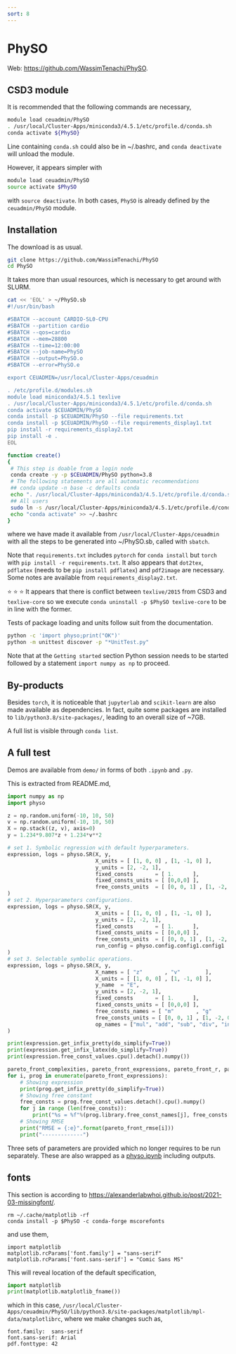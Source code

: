 ```yaml
---
sort: 8
---
```


# PhySO

Web: <https://github.com/WassimTenachi/PhySO>.

## CSD3 module

It is recommended that the following commands are necessary,

```bash
module load ceuadmin/PhySO
. /usr/local/Cluster-Apps/miniconda3/4.5.1/etc/profile.d/conda.sh
conda activate ${PhySO}
```

Line containing `conda.sh` could also be in ~/.bashrc, and `conda deactivate` will unload the module.

However, it appears simpler with

```bash
module load ceuadmin/PhySO
source activate $PhySO
```

with `source deactivate`. In both cases, `PhySO` is already defined by the `ceuadmin/PhySO` module.

## Installation

The download is as usual.

```bash
git clone https://github.com/WassimTenachi/PhySO
cd PhySO
```

It takes more than usual resources, which is necessary to get around with SLURM.

```bash
cat << 'EOL' > ~/PhySO.sb
#!/usr/bin/bash

#SBATCH --account CARDIO-SL0-CPU
#SBATCH --partition cardio
#SBATCH --qos=cardio
#SBATCH --mem=28800
#SBATCH --time=12:00:00
#SBATCH --job-name=PhySO
#SBATCH --output=PhySO.o
#SBATCH --error=PhySO.e

export CEUADMIN=/usr/local/Cluster-Apps/ceuadmin

. /etc/profile.d/modules.sh
module load miniconda3/4.5.1 texlive
. /usr/local/Cluster-Apps/miniconda3/4.5.1/etc/profile.d/conda.sh
conda activate $CEUADMIN/PhySO
conda install -p $CEUADMIN/PhySO --file requirements.txt
conda install -p $CEUADMIN/PhySO --file requirements_display1.txt
pip install -r requirements_display2.txt
pip install -e .
EOL

function create()
{
 # This step is doable from a login node
 conda create -y -p $CEUADMIN/PhySO python=3.8
 # The following statements are all automatic recommendations
 ## conda update -n base -c defaults conda
 echo ". /usr/local/Cluster-Apps/miniconda3/4.5.1/etc/profile.d/conda.sh" >> ~/.bashrc
 ## All users
 sudo ln -s /usr/local/Cluster-Apps/miniconda3/4.5.1/etc/profile.d/conda.sh /etc/profile.d/conda.sh
 echo "conda activate" >> ~/.bashrc
}
```

where we have made it available from `/usr/local/Cluster-Apps/ceuadmin` with all the steps to be generated into ~/PhySO.sb, called with `sbatch`.

Note that `requirements.txt` includes `pytorch` for `conda install` but `torch` with `pip install -r requirements.txt`. It also appears that `dot2tex`, `pdflatex` (needs to be `pip install pdflatex`) and `pdf2image` are necessary. Some notes are available from `requirements_display2.txt`.

:star: :star: :star: It appears that there is conflict between `texlive/2015` from CSD3 and `texlive-core` so we execute `conda uninstall -p $PhySO texlive-core` to be in line with the former.

Tests of package loading and units follow suit from the documentation.

```bash
python -c 'import physo;print("OK")'
python -m unittest discover -p "*UnitTest.py"
```

Note that at the `Getting started` section Python session needs to be started followed by a statement `import numpy as np` to proceed.

## By-products

Besides `torch`, it is noticeable that `jupyterlab` and `scikit-learn` are also made available as dependencies. In fact, quite some packages are installed to `lib/python3.8/site-packages/`, leading to an overall size of ~7GB.

A full list is visible through `conda list`.

## A full test

Demos are available from `demo/` in forms of both `.ipynb` and `.py`.

This is extracted from README.md,

```python
import numpy as np
import physo

z = np.random.uniform(-10, 10, 50)
v = np.random.uniform(-10, 10, 50)
X = np.stack((z, v), axis=0)
y = 1.234*9.807*z + 1.234*v**2

# set 1. Symbolic regression with default hyperparameters.
expression, logs = physo.SR(X, y,
                            X_units = [ [1, 0, 0] , [1, -1, 0] ],
                            y_units = [2, -2, 1],
                            fixed_consts       = [ 1.      ],
                            fixed_consts_units = [ [0,0,0] ],
                            free_consts_units  = [ [0, 0, 1] , [1, -2, 0] ],
)
# set 2. Hyperparameters configurations.
expression, logs = physo.SR(X, y,
                            X_units = [ [1, 0, 0] , [1, -1, 0] ],
                            y_units = [2, -2, 1],
                            fixed_consts       = [ 1.      ],
                            fixed_consts_units = [ [0,0,0] ],
                            free_consts_units  = [ [0, 0, 1] , [1, -2, 0] ],
                            run_config = physo.config.config1.config1
)
# set 3. Selectable symbolic operations.
expression, logs = physo.SR(X, y,
                            X_names = [ "z"       , "v"        ],
                            X_units = [ [1, 0, 0] , [1, -1, 0] ],
                            y_name  = "E",
                            y_units = [2, -2, 1],
                            fixed_consts       = [ 1.      ],
                            fixed_consts_units = [ [0,0,0] ],
                            free_consts_names = [ "m"       , "g"        ],
                            free_consts_units = [ [0, 0, 1] , [1, -2, 0] ],
                            op_names = ["mul", "add", "sub", "div", "inv", "n2", "sqrt", "neg", "exp", "log", "sin", "cos"]
)

print(expression.get_infix_pretty(do_simplify=True))
print(expression.get_infix_latex(do_simplify=True))
print(expression.free_const_values.cpu().detach().numpy())

pareto_front_complexities, pareto_front_expressions, pareto_front_r, pareto_front_rmse = logs.get_pareto_front()
for i, prog in enumerate(pareto_front_expressions):
    # Showing expression
    print(prog.get_infix_pretty(do_simplify=True))
    # Showing free constant
    free_consts = prog.free_const_values.detach().cpu().numpy()
    for j in range (len(free_consts)):
        print("%s = %f"%(prog.library.free_const_names[j], free_consts[j]))
    # Showing RMSE
    print("RMSE = {:e}".format(pareto_front_rmse[i]))
    print("-------------")
```

Three sets of parameters are provided which no longer requires to be run separately. These are also wrapped as a [physo.ipynb](files/physo.ipynb) including outputs.

## fonts

This section is according to <https://alexanderlabwhoi.github.io/post/2021-03-missingfont/>.

```
rm ~/.cache/matplotlib -rf
conda install -p $PhySO -c conda-forge mscorefonts
```

and use them,

```pyton
import matplotlib
matplotlib.rcParams['font.family'] = "sans-serif"
matplotlib.rcParams['font.sans-serif'] = "Comic Sans MS"
```

This will reveal location of the default specification,

```python
import matplotlib
print(matplotlib.matplotlib_fname())
```

which in this case, `/usr/local/Cluster-Apps/ceuadmin/PhySO/lib/python3.8/site-packages/matplotlib/mpl-data/matplotlibrc`, where we make changes such as,

```
font.family:  sans-serif
font.sans-serif: Arial
pdf.fonttype: 42
```
